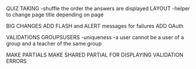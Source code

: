 QUIZ TAKING
    -shuffle the order the answers are displayed
LAYOUT
    -helper to change page title depending on page

BIG CHANGES
    ADD FLASH and ALERT messages for failures
    ADD OAuth

VALIDATIONS
    GROUPSUSERS
        -uniqueness
        -a user cannot be a user of a group and a teacher of the same group



MAKE PARTIALS
MAKE SHARED PARTIAL FOR DISPLAYING VALIDATION ERRORS